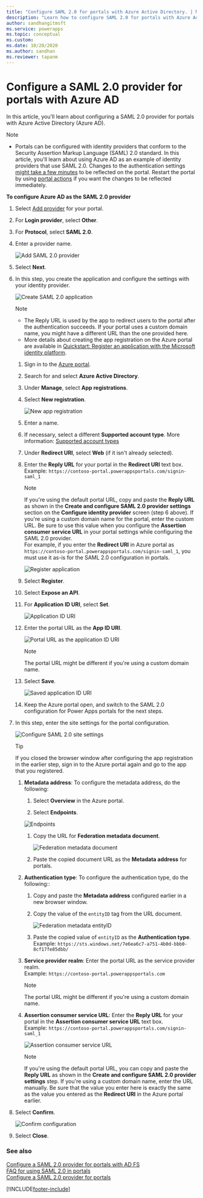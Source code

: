 ```yaml
---
title: "Configure SAML 2.0 for portals with Azure Active Directory. | MicrosoftDocs"
description: "Learn how to configure SAML 2.0 for portals with Azure Active Directory."
author: sandhangitmsft
ms.service: powerapps
ms.topic: conceptual
ms.custom: 
ms.date: 10/20/2020
ms.author: sandhan
ms.reviewer: tapanm
---
```


# Configure a SAML 2.0 provider for portals with Azure AD

In this article, you'll learn about configuring a SAML 2.0 provider for portals with Azure Active Directory (Azure AD).

> [!NOTE]
> - Portals can be configured with identity providers that conform to the Security Assertion Markup Language (SAML) 2.0 standard. In this article, you'll learn about using Azure AD as an example of identity providers that use SAML 2.0.
> Changes to the authentication settings [might take a few minutes](../admin/clear-server-side-cache.md#caching-changes-for-portals-with-version-926x-or-later) to be reflected on the portal. Restart the portal by using [portal actions](../admin/admin-overview.md) if you want the changes to be reflected immediately.

**To configure Azure AD as the SAML 2.0 provider**

1. Select [Add provider](use-simplified-authentication-configuration.md#add-configure-or-delete-an-identity-provider) for your portal.

1. For **Login provider**, select **Other**.

1. For **Protocol**, select **SAML 2.0**.

1. Enter a provider name.

    ![Add SAML 2.0 provider](media/authentication/add-saml2-provider.png "Add SAML 2.0 provider")

1. Select **Next**.

1. In this step, you create the application and configure the settings with your identity provider.

    ![Create SAML 2.0 application](media/authentication/create-configure-saml-application.png "Create SAML 2.0 application")

    > [!NOTE]
    > - The Reply URL is used by the app to redirect users to the portal after the authentication succeeds. If your portal uses a custom domain name, you might have a different URL than the one provided here.
    > - More details about creating the app registration on the Azure portal are available in [Quickstart: Register an application with the Microsoft identity platform](/azure/active-directory/develop/quickstart-register-app).

    1. Sign in to the [Azure portal](https://portal.azure.com).

    1. Search for and select **Azure Active Directory**.

    1. Under **Manage**, select **App registrations**.

    1. Select **New registration**.

        ![New app registration](media/authentication/app-registration-new.png "New app registration")

    1. Enter a name.

    1. If necessary, select a different **Supported account type**. More information: [Supported account types](/azure/active-directory/develop/quickstart-register-app)

    1. Under **Redirect URI**, select **Web** (if it isn't already selected).

    1. Enter the **Reply URL** for your portal in the **Redirect URI** text box. <br> Example: `https://contoso-portal.powerappsportals.com/signin-saml_1`

        > [!NOTE]
        > If you're using the default portal URL, copy and paste the **Reply URL** as shown in the **Create and configure SAML 2.0 provider settings** section on the **Configure identity provider** screen (step 6 above). If you're using a custom domain name for the portal, enter the custom URL. Be sure to use this value when you configure the **Assertion consumer service URL** in your portal settings while configuring the SAML 2.0 provider. <br> For example, if you enter the **Redirect URI** in Azure portal as `https://contoso-portal.powerappsportals.com/signin-saml_1`, you must use it as-is for the SAML 2.0 configuration in portals.

        ![Register application](media/authentication/register-application-saml2.png "Register application")

    1. Select **Register**.

    1. Select **Expose an API**.

    1. For **Application ID URI**, select **Set**.

        ![Application ID URI](media/authentication/saml2-applicationid-uri.png "Application ID URI")

    1. Enter the portal URL as the **App ID URI**.

        ![Portal URL as the application ID URI](media/authentication/portal-url-for-appidURI.png "Portal URL as the application ID URI")

        > [!NOTE]
        > The portal URL might be different if you're using a custom domain name.

    1. Select **Save**.

        ![Saved application ID URI](media/authentication/saved-appiduri-saml.png "Saved application ID URI")

    1. Keep the Azure portal open, and switch to the SAML 2.0 configuration for Power Apps portals for the next steps.

1. In this step, enter the site settings for the portal configuration.

    ![Configure SAML 2.0 site settings](media/authentication/configure-saml2-site-settings.png "Configure SAML 2.0 site settings")

    > [!TIP]
    > If you closed the browser window after configuring the app registration in the earlier step, sign in to the Azure portal again and go to the app that you registered.

    1. **Metadata address**: To configure the metadata address, do the following:

        1. Select **Overview** in the Azure portal.

        1. Select **Endpoints**.

          ![Endpoints](media/authentication/endpoints-saml2.png "Endpoints")

        1. Copy the URL for **Federation metadata document**.

            ![Federation metadata document](media/authentication/federation-metadata-saml.png "Federation metadata document")

        1. Paste the copied document URL as the **Metadata address** for portals.

    1. **Authentication type**: To configure the authentication type, do the following::

        1. Copy and paste the **Metadata address** configured earlier in a new browser window.

        1. Copy the value of the `entityID` tag from the URL document.

            ![Federation metadata entityID](media/authentication/entity-id-metadata-document.png "Federation metadata entityID")

        1. Paste the copied value of `entityID` as the **Authentication type**. <br> Example: `https://sts.windows.net/7e6ea6c7-a751-4b0d-bbb0-8cf17fe85dbb/`

    1. **Service provider realm**: Enter the portal URL as the service provider realm. <br> Example: `https://contoso-portal.powerappsportals.com`
    
        > [!NOTE]
        > The portal URL might be different if you're using a custom domain name.
        
    1. **Assertion consumer service URL**: Enter the **Reply URL** for your portal in the **Assertion consumer service URL** text box. <br> Example: `https://contoso-portal.powerappsportals.com/signin-saml_1`

        ![Assertion consumer service URL](media/authentication/redirect-uri-azure-power-apps-saml.png "Assertion consumer service URL")

        > [!NOTE]
        > If you're using the default portal URL, you can copy and paste the **Reply URL** as shown in the **Create and configure SAML 2.0 provider settings** step. If you're using a custom domain name, enter the URL manually. Be sure that the value you enter here is exactly the same as the value you entered as the **Redirect URI** in the Azure portal earlier.

1. Select **Confirm**.

    ![Confirm configuration](media/authentication/confirm-saml-config.png "Confirm configuration")

1. Select **Close**.

### See also

[Configure a SAML 2.0 provider for portals with AD FS](configure-saml2-settings.md)  
[FAQ for using SAML 2.0 in portals](configure-saml2-faqs.md)  
[Configure a SAML 2.0 provider for portals](configure-saml2-provider.md)  


[!INCLUDE[footer-include](../../../includes/footer-banner.md)]